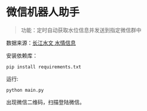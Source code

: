 # 微信机器人助手

> 功能：定时自动获取水位信息并发送到指定微信群中

数据来源：[长江水文 水情信息](http://wx.cjh.com.cn/cjsw/swwx/view/sssq-zd-hd.html?stcd=62904500&t=1594883640)

安装依赖库：
```shell
pip install requirements.txt
```


运行:
```shell
python main.py
```

出现微信二维码，扫描登陆微信。
